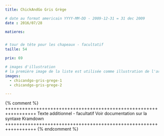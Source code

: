```yaml
---
title: ChickAndGo Gris Grège

# date au format americain YYYY-MM-DD - 2009-12-31 = 31 dec 2009
date : 2016/07/28

matieres:


# tour de tête pour les chapeaux - facultatif
taille: 54

prix: 69

# images d'illustration
# la première image de la liste est utilisée comme illustration de l'article dans les pages de listing.
images:
  - chicandgo-gris-grege-1
  - chicandgo-gris-grege-2

---
```

{% comment %} +++++++++++++++++++++++++++++++++++++++++++++++++++++++++++++++++
              Texte additionnel - facultatif
              Voir documentation sur la syntaxe Kramdown
+++++++++++++++++++++++++++++++++++++++++++++++++++++++++++++++++ {% endcomment %}

